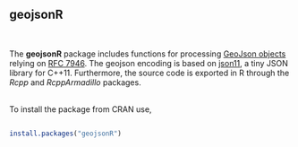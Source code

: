 
## geojsonR
<br>

The **geojsonR** package includes functions for processing [GeoJson objects](https://en.wikipedia.org/wiki/GeoJSON) relying on [RFC 7946](https://tools.ietf.org/pdf/rfc7946.pdf). The geojson encoding is based on [json11](https://github.com/dropbox/json11), a tiny JSON library for C++11. Furthermore, the source code is exported in R through the *Rcpp* and *RcppArmadillo* packages.
<br><br>

To install the package from CRAN use, 

```R

install.packages("geojsonR")


```
<br>


